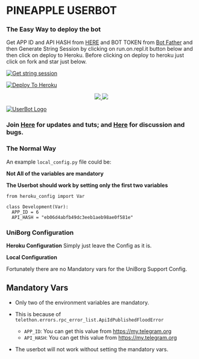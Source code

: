 
# PINEAPPLE USERBOT

### The Easy Way to deploy the bot
Get APP ID and API HASH from [HERE](https://my.telegram.org) and BOT TOKEN from [Bot Father](https://telegram.me/botfather) and then Generate String Session by clicking on run.on.repl.it button below and then click on deploy to Heroku. Before clicking on deploy to heroku just click on fork and star just below.

[![Get string session](https://repl.it/badge/github/madboy482/madboy482)](https://generatestring.madboy482.repl.run/)

[![Deploy To Heroku](https://www.herokucdn.com/deploy/button.svg)](https://heroku.com/deploy?template=https://github.com/madboy482/UserBot.git)
<p align="center">
  <a href="https://github.com/madboy482/UserBot/fork">
    <img src="https://img.shields.io/github/forks/madboy482/UserBot?label=Fork&style=social">
    
  </a>
  <a href="https://github.com/madboy482/UserBot">
    <img src="https://img.shields.io/github/stars/madboy482/UserBot?style=social">
  </a>
</p>


[![UserBot Logo](https://telegra.ph/file/83066714176baef5bec68.png)](https://heroku.com/deploy?template=https://github.com/madboy482/UserBot)


### Join [Here](https://telegram.me/PineApple_UB) for updates and tuts; and [Here](https://telegram.me/PineApple_UB_OnTopic) for discussion and bugs.

### The Normal Way

An example `local_config.py` file could be:

**Not All of the variables are mandatory**

__The Userbot should work by setting only the first two variables__

```python3
from heroku_config import Var

class Development(Var):
  APP_ID = 6
  API_HASH = "eb06d4abfb49dc3eeb1aeb98ae0f581e"
```

### UniBorg Configuration



**Heroku Configuration**
Simply just leave the Config as it is.

**Local Configuration**

Fortunately there are no Mandatory vars for the UniBorg Support Config.

## Mandatory Vars

- Only two of the environment variables are mandatory.
- This is because of `telethon.errors.rpc_error_list.ApiIdPublishedFloodError`

    - `APP_ID`:   You can get this value from https://my.telegram.org
    - `API_HASH`:   You can get this value from https://my.telegram.org
- The userbot will not work without setting the mandatory vars.
